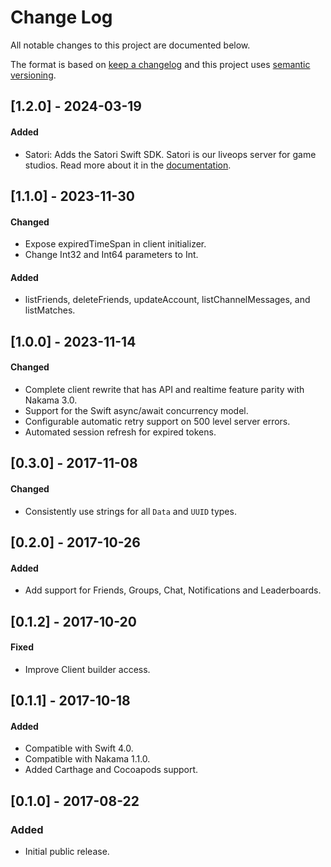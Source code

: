 # Change Log

All notable changes to this project are documented below.

The format is based on [keep a changelog](http://keepachangelog.com/) and this project uses [semantic versioning](http://semver.org/).

## [1.2.0] - 2024-03-19
#### Added
- Satori: Adds the Satori Swift SDK. Satori is our liveops server for game studios. Read more about it in the [documentation](https://heroiclabs.com/docs/satori/concepts/introduction/).

## [1.1.0] - 2023-11-30
#### Changed
- Expose expiredTimeSpan in client initializer.
- Change Int32 and Int64 parameters to Int.

#### Added
- listFriends, deleteFriends, updateAccount, listChannelMessages, and listMatches.

## [1.0.0] - 2023-11-14
#### Changed
- Complete client rewrite that has API and realtime feature parity with Nakama 3.0.
- Support for the Swift async/await concurrency model.
- Configurable automatic retry support on 500 level server errors.
- Automated session refresh for expired tokens.

## [0.3.0] - 2017-11-08
#### Changed
- Consistently use strings for all `Data` and `UUID` types.

## [0.2.0] - 2017-10-26
#### Added
- Add support for Friends, Groups, Chat, Notifications and Leaderboards.

## [0.1.2] - 2017-10-20
#### Fixed
- Improve Client builder access.

## [0.1.1] - 2017-10-18
#### Added
- Compatible with Swift 4.0.
- Compatible with Nakama 1.1.0.
- Added Carthage and Cocoapods support.

## [0.1.0] - 2017-08-22
### Added
- Initial public release.
